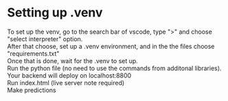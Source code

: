 # Setting up .venv
To set up the venv, go to the search bar of vscode, type ">" and choose "select interpreter" option.</br>
After that choose, set up a .venv environment, and in the the files choose "requirements.txt"</br>
Once that is done, wait for the .venv to set up.</br>
Run the python file (no need to use the commands from additonal libraries).</br>
Your backend will deploy on localhost:8800</br>
Run index.html (live server note required)</br>
Make predictions</br>
